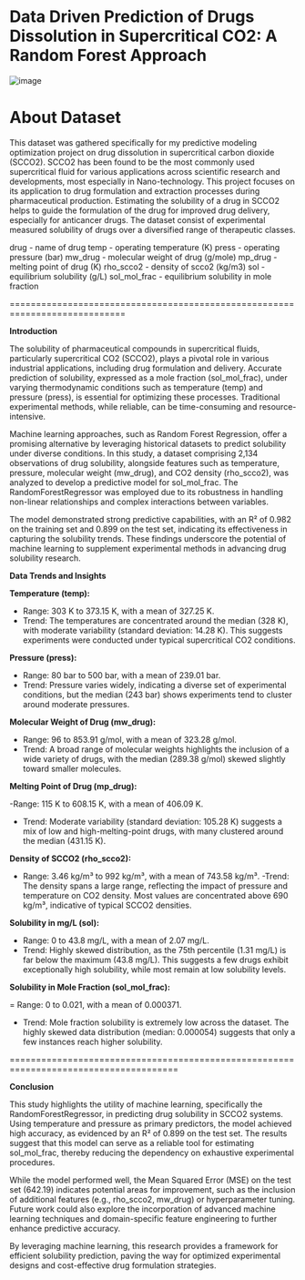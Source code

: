 # Data Driven Prediction of Drugs Dissolution in Supercritical CO2:  A Random Forest Approach

![image](https://github.com/user-attachments/assets/1be92c69-e072-4a8b-9936-233590677bdf)



# About Dataset
This dataset was gathered specifically for my predictive modeling optimization project on drug dissolution in supercritical carbon dioxide (SCCO2). SCCO2 has been found to be the most commonly used supercritical fluid for various applications across scientific research and developments, most especially in Nano-technology. This project focuses on its application to drug formulation and extraction processes during pharmaceutical production. Estimating the solubility of a drug in SCCO2 helps to guide the formulation of the drug for improved drug delivery, especially for anticancer drugs. The dataset consist of experimental measured solubility of drugs over a diversified range of therapeutic classes.

drug - name of drug
temp - operating temperature (K)
press - operating pressure (bar)
mw_drug - molecular weight of drug (g/mole)
mp_drug - melting point of drug (K)
rho_scco2 - density of scco2 (kg/m3)
sol - equilibrium solubility (g/L)
sol_mol_frac - equilibrium solubility in mole fraction

============================================================================

**Introduction**

The solubility of pharmaceutical compounds in supercritical fluids, particularly supercritical CO2 (SCCO2), plays a pivotal role in various industrial applications, including drug formulation and delivery. Accurate prediction of solubility, expressed as a mole fraction (sol_mol_frac), under varying thermodynamic conditions such as temperature (temp) and pressure (press), is essential for optimizing these processes. Traditional experimental methods, while reliable, can be time-consuming and resource-intensive.

Machine learning approaches, such as Random Forest Regression, offer a promising alternative by leveraging historical datasets to predict solubility under diverse conditions. In this study, a dataset comprising 2,134 observations of drug solubility, alongside features such as temperature, pressure, molecular weight (mw_drug), and CO2 density (rho_scco2), was analyzed to develop a predictive model for sol_mol_frac. The RandomForestRegressor was employed due to its robustness in handling non-linear relationships and complex interactions between variables.

The model demonstrated strong predictive capabilities, with an R² of 0.982 on the training set and 0.899 on the test set, indicating its effectiveness in capturing the solubility trends. These findings underscore the potential of machine learning to supplement experimental methods in advancing drug solubility research.

**Data Trends and Insights**

**Temperature (temp):**

- Range: 303 K to 373.15 K, with a mean of 327.25 K.
- Trend:
The temperatures are concentrated around the median (328 K), with moderate variability (standard deviation: 14.28 K). This suggests experiments were conducted under typical supercritical CO2 conditions.


**Pressure (press):**
- Range: 80 bar to 500 bar, with a mean of 239.01 bar.
- Trend:
Pressure varies widely, indicating a diverse set of experimental conditions, but the median (243 bar) shows experiments tend to cluster around moderate pressures.


**Molecular Weight of Drug (mw_drug):**
- Range: 96 to 853.91 g/mol, with a mean of 323.28 g/mol.
- Trend: 
A broad range of molecular weights highlights the inclusion of a wide variety of drugs, with the median (289.38 g/mol) skewed slightly toward smaller molecules.

**Melting Point of Drug (mp_drug):**

-Range: 115 K to 608.15 K, with a mean of 406.09 K.
- Trend:
Moderate variability (standard deviation: 105.28 K) suggests a mix of low and high-melting-point drugs, with many clustered around the median (431.15 K).

**Density of SCCO2 (rho_scco2):**
- Range: 3.46 kg/m³ to 992 kg/m³, with a mean of 743.58 kg/m³.
-Trend:
The density spans a large range, reflecting the impact of pressure and temperature on CO2 density. Most values are concentrated above 690 kg/m³, indicative of typical SCCO2 densities.

**Solubility in mg/L (sol):**

- Range: 0 to 43.8 mg/L, with a mean of 2.07 mg/L.
- Trend:
Highly skewed distribution, as the 75th percentile (1.31 mg/L) is far below the maximum (43.8 mg/L). This suggests a few drugs exhibit exceptionally high solubility, while most remain at low solubility levels.


**Solubility in Mole Fraction (sol_mol_frac):**

= Range: 0 to 0.021, with a mean of 0.000371.
- Trend: 
Mole fraction solubility is extremely low across the dataset. The highly skewed data distribution (median: 0.000054) suggests that only a few instances reach higher solubility.

======================================================================================


**Conclusion**

This study highlights the utility of machine learning, specifically the RandomForestRegressor, in predicting drug solubility in SCCO2 systems. Using temperature and pressure as primary predictors, the model achieved high accuracy, as evidenced by an R² of 0.899 on the test set. The results suggest that this model can serve as a reliable tool for estimating sol_mol_frac, thereby reducing the dependency on exhaustive experimental procedures.

While the model performed well, the Mean Squared Error (MSE) on the test set (642.19) indicates potential areas for improvement, such as the inclusion of additional features (e.g., rho_scco2, mw_drug) or hyperparameter tuning. Future work could also explore the incorporation of advanced machine learning techniques and domain-specific feature engineering to further enhance predictive accuracy.

By leveraging machine learning, this research provides a framework for efficient solubility prediction, paving the way for optimized experimental designs and cost-effective drug formulation strategies.


